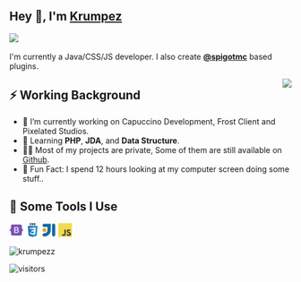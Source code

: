 <h2>Hey 👋, I'm <a href="https://krumpezz.github.io">Krumpez</a></h2>
<img src="https://discord.c99.nl/widget/theme-2/802515724278693898.png"/>
<p>I'm currently a Java/CSS/JS developer. I also create <strong><a href="https://spigotmc.org">@spigotmc</a></strong> based plugins.</p><img align="right" src="https://media.giphy.com/media/26tn33aiTi1jkl6H6/giphy.gif" />
<h2>⚡️ Working Background</h2>
<ul>
<li>🔭 I’m currently working on Capuccino Development, Frost Client and Pixelated Studios.</li>
<li>🧐 Learning <strong>PHP</strong>, <strong>JDA</strong>, and <strong>Data Structure</strong>.</li>
<li>👨‍💻 Most of my projects are private, Some of them are still available on <a href="https://github.com/Krumpezz">Github</a>.</li>
<li>🎉 Fun Fact: I spend 12 hours looking at my computer screen doing some stuff..</li>
</ul>
<h2>🚀 Some Tools I Use</h2>
<p align="left">
<img src="https://raw.githubusercontent.com/devicons/devicon/master/icons/bootstrap/bootstrap-plain.svg" alt="bootstrap" width="25" height="25" />
<img src="https://raw.githubusercontent.com/devicons/devicon/master/icons/css3/css3-original-wordmark.svg" alt="css3" width="25" height="25" />
<img src="https://github.com/devicons/devicon/raw/master/icons/intellij/intellij-original.svg" alt="IntelliJ" width="25" height="25" />
<img src="https://raw.githubusercontent.com/devicons/devicon/master/icons/javascript/javascript-original.svg" alt="javascript" width="25" height="25" />
</p>

<img src="https://github-readme-stats.vercel.app/api?username=krumpezz&show_icons=true&count_private=true" alt="krumpezz" />
<p><img src="https://visitor-badge.glitch.me/badge?page_id=Krumpezz.Krumpezz" alt="visitors"></p>
